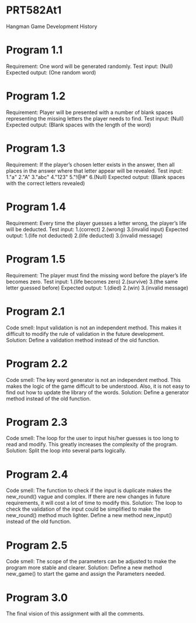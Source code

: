 # PRT582At1
Hangman Game Development History
# Program 1.1
Requirement: One word will be generated randomly.
Test input: (Null)
Expected output: (One random word)
# Program 1.2
Requirement: Player will be presented with a number of blank spaces representing the missing letters the player needs to find.
Test input: (Null)
Expected output: (Blank spaces with the length of the word)
# Program 1.3
Requirement: If the player’s chosen letter exists in the answer, then all places in the answer where that letter appear will be revealed.
Test input: 1."a" 2."A" 3."abc" 4."123" 5."!@#" 6.(Null)
Expected output: (Blank spaces with the correct letters revealed)
# Program 1.4
Requirement: Every time the player guesses a letter wrong, the player’s life will be deducted.
Test input: 1.(correct)  2.(wrong)  3.(invalid input)
Expected output: 1.(life not deducted)  2.(life deducted) 3.(invalid message)
# Program 1.5
Requirement: The player must find the missing word before the player’s life becomes zero.
Test input: 1.(life becomes zero) 2.(survive) 3.(the same letter guessed before)
Expected output: 1.(died) 2.(win) 3.(invalid message)
# Program 2.1
Code smell: 	Input validation is not an independent method. This makes it difficult to modify the rule of validation in the future development.		
Solution: 	Define a validation method instead of the old function.
# Program 2.2
Code smell: 	The key word generator is not an independent method. This makes the logic of the game difficult to be understood.	Also, it is not easy to find out how to update the library of the words.
Solution: 	Define a generator method instead of the old function.
# Program 2.3
Code smell: 	The loop for the user to input his/her guesses is too long to read and modify. This greatly increases the complexity of the program.
Solution: 	Split the loop into several parts logically.
# Program 2.4
Code smell: 	The function to check if the input is duplicate makes the new_round() vague and complex. If there are new changes in future requirements, it will cost a lot of time to modify this.
Solution: 	The loop to check the validation of the input could be simplified to make the new_round() method much lighter. Define a new method new_input() instead of the old function.
# Program 2.5
Code smell: 	The scope of the parameters can be adjusted to make the program more stable and clearer.
Solution: 	Define a new method new_game() to start the game and assign the
	Parameters needed.
# Program 3.0
The final vision of this assignment with all the comments.
